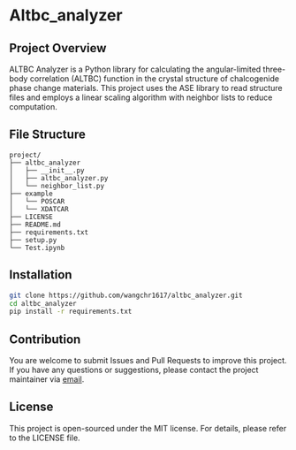 
# Altbc_analyzer

## Project Overview
ALTBC Analyzer is a Python library for calculating the angular-limited three-body correlation (ALTBC) function in the crystal structure of chalcogenide phase change materials.
This project uses the ASE library to read structure files and employs a linear scaling algorithm with neighbor lists to reduce computation.

## File Structure
```
project/
├── altbc_analyzer
│   ├── __init__.py
│   ├── altbc_analyzer.py
│   └── neighbor_list.py
├── example
│   └── POSCAR
│   └── XDATCAR
├── LICENSE
├── README.md
├── requirements.txt
├── setup.py
└── Test.ipynb
```

## Installation

```bash
git clone https://github.com/wangchr1617/altbc_analyzer.git
cd altbc_analyzer
pip install -r requirements.txt
```

## Contribution
You are welcome to submit Issues and Pull Requests to improve this project. If you have any questions or suggestions, please contact the project maintainer via [email](mailto:wangchr1617@gmail.com).

## License
This project is open-sourced under the MIT license. For details, please refer to the LICENSE file.
